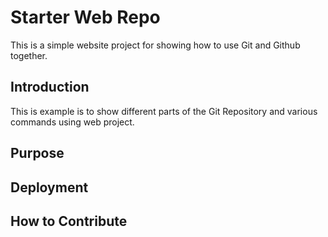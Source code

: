 # Starter Web Repo

This is a simple website project for showing how to use Git and Github together.

## Introduction

This is example is to show different parts of the Git Repository and various commands using
web project.

## Purpose

## Deployment

## How to Contribute

